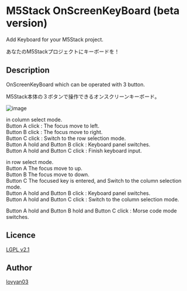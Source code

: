 M5Stack OnScreenKeyBoard (beta version)
===

Add Keyboard for your M5Stack project.

あなたのM5Stackプロジェクトにキーボードを！

## Description

OnScreenKeyBoard which can be operated with 3 button.  

M5Stack本体の３ボタンで操作できるオンスクリーンキーボード。  


![image](https://user-images.githubusercontent.com/42724151/50738003-86b17980-1212-11e9-9cbf-319bbd885cd9.png)
  
in column select mode.  
 Button A click : The focus move to left.  
 Button B click : The focus move to right.  
 Button C click : Switch to the row selection mode.  
 Button A hold and Button B click : Keyboard panel switches.  
 Button A hold and Button C click : Finish keyboard input.  
  
  
in row select mode.  
 Button A  The focus move to up.  
 Button B  The focus move to down.  
 Button C  The focused key is entered, and Switch to the column selection mode.  
 Button A hold and Button B click : Keyboard panel switches.  
 Button A hold and Button C click : Switch to the column selection mode.  
  
  
 Button A hold and Button B hold and Button C click : Morse code mode switches.  

## Licence

[LGPL v2.1](https://github.com/lovyan03/M5OnScreenKeyBoard/blob/master/LICENSE)  

## Author

[lovyan03](https://twitter.com/lovyan03)  
